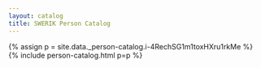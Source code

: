 ```yaml
---
layout: catalog
title: SWERIK Person Catalog
---
```

{% assign p = site.data._person-catalog.i-4RechSG1m1toxHXru1rkMe %}
{% include person-catalog.html p=p %}

